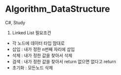 # Algorithm_DataStructure
C#, Study

1. Linked List
필요조건
- 각 노드에 데이터 타입 맘대로
- 삽입 : 내가 정한 n번째 자리에 삽입
- 삭제 : 내가 정한 값을 찾아서 삭제
- 검색 : 내가 정한 값을 찾아서 return 없으면 없다고 return
- 초기화 : 모든노드 삭제
